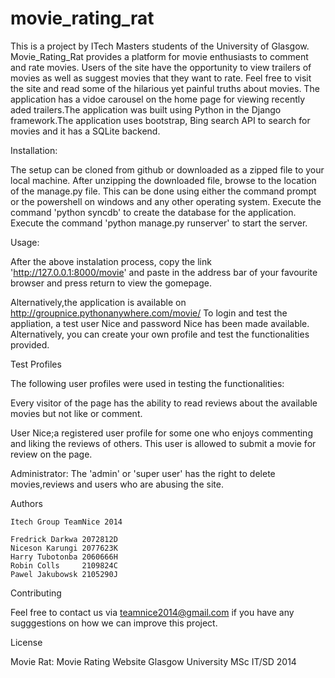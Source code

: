 movie_rating_rat
================


This is a project by ITech Masters students of the University of Glasgow.
Movie_Rating_Rat provides a platform for movie enthusiasts to comment and rate movies. 
Users of the site have the opportunity to view trailers of movies as well as suggest movies that they want to rate.
Feel free to visit the site and read some of the hilarious yet painful truths about movies.
The application has a vidoe carousel on the home page for viewing recently aded trailers.The application was built using Python in the Django framework.The application uses bootstrap, Bing search API to search for movies and it has a SQLite backend.


Installation:

The setup can be cloned from github or downloaded as a zipped file to your local machine.
After unzipping the downloaded file, browse to the location of the manage.py file.
This can be done using either the command prompt or the powershell on windows and any other operating system.
Execute the command 'python syncdb' to create the database for the application.
Execute the command 'python manage.py runserver' to start the server.


Usage:

After the above instalation process, copy the link 'http://127.0.0.1:8000/movie' and paste in the address bar of
your favourite browser and press return to view the gomepage.

Alternatively,the application is available on http://groupnice.pythonanywhere.com/movie/ 
To login and test the appliation, a test user Nice and password Nice has been made available.
Alternatively, you can create your own profile and test the functionalities provided.


Test Profiles

The following user profiles were used in testing the functionalities:

Every visitor of the page has the ability to read reviews about the available movies but not like or comment.

User Nice;a registered user profile for some one who enjoys commenting and liking the reviews of others.
This user is allowed to submit a movie for review on the page.

Administrator: The 'admin' or 'super user' has the right to delete movies,reviews  and users who are abusing the site.


Authors

    Itech Group TeamNice 2014
    
    Fredrick Darkwa 2072812D
    Niceson Karungi 2077623K
    Harry Tubotonba 2060666H
    Robin Colls     2109824C
    Pawel Jakubowsk 2105290J

Contributing

Feel free to contact us via teamnice2014@gmail.com if you have any sugggestions on how we can improve this project. 

License

Movie Rat: Movie Rating Website Glasgow University MSc IT/SD 2014
